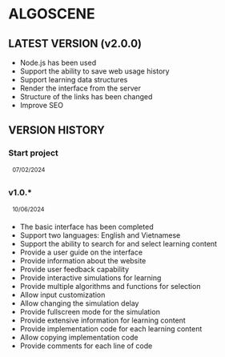 # ALGOSCENE

## LATEST VERSION (v2.0.0)

-   Node.js has been used
-   Support the ability to save web usage history
-   Support learning data structures
-   Render the interface from the server
-   Structure of the links has been changed
-   Improve SEO

## VERSION HISTORY

### Start project

&nbsp;&nbsp;<sup>07/02/2024</sup>

### v1.0.\*

&nbsp;&nbsp;<sup>10/06/2024</sup>

-   The basic interface has been completed
-   Support two languages: English and Vietnamese
-   Support the ability to search for and select learning content
-   Provide a user guide on the interface
-   Provide information about the website
-   Provide user feedback capability
-   Provide interactive simulations for learning
-   Provide multiple algorithms and functions for selection
-   Allow input customization
-   Allow changing the simulation delay
-   Provide fullscreen mode for the simulation
-   Provide extensive information for learning content
-   Provide implementation code for each learning content
-   Allow copying implementation code
-   Provide comments for each line of code
